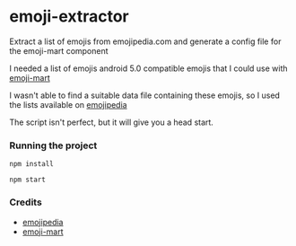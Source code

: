 # emoji-extractor
Extract a list of emojis from emojipedia.com and generate a config file for the emoji-mart component

I needed a list of emojis android 5.0 compatible emojis that I could use with [emoji-mart](https://github.com/missive/emoji-mart)

I wasn't able to find a suitable data file containing these emojis, so I used the lists available on [emojipedia](https://emojipedia.org)

The script isn't perfect, but it will give you a head start.

### Running the project

`npm install`

`npm start`

### Credits

* [emojipedia](https://emojipedia.org/) 
* [emoji-mart](https://github.com/missive/emoji-mart)